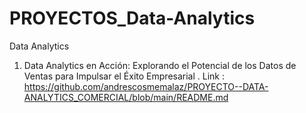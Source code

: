 # PROYECTOS_Data-Analytics
Data Analytics

1.  Data Analytics en Acción: Explorando el Potencial de los Datos de Ventas para Impulsar el Éxito Empresarial .
   Link : https://github.com/andrescosmemalaz/PROYECTO--DATA-ANALYTICS_COMERCIAL/blob/main/README.md

